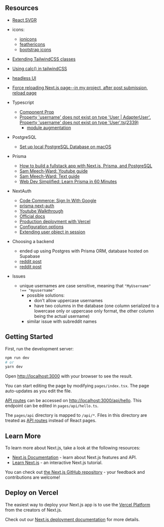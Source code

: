 ## Resources
- [React SVGR](https://react-svgr.com/playground/?icon=true)
- icons:
  - [ionicons](https://ionic.io/ionicons)
  - [feathericons](https://feathericons.com/)
  - [bootstrap icons](https://icons.getbootstrap.com/)
- [Extending TailwindCSS classes](https://stackoverflow.com/questions/65491795/how-can-i-specify-exactly-600px-width-in-tailwind-css)
- [Using calc() in tailwindCSS](https://stackoverflow.com/questions/65976223/how-to-use-calc-in-tailwind-css)
- [headless UI](https://headlessui.com/)
- [Force reloading Next.js page--in my project, after post submission, reload page](https://www.youtube.com/watch?v=ouEPm91TlTI)

- Typescript
  - [Component Prop](https://www.youtube.com/watch?v=qvdnTfyv7y8)
  - [Property 'username' does not exist on type 'User | AdapterUser'. Property 'username' does not exist on type 'User'.ts(2339)](https://stackoverflow.com/a/73259096/20161671)
    - [module augmentation](https://next-auth.js.org/getting-started/typescript#module-augmentation)

- PostgreSQL
  - [Set up local PostgreSQL Database on macOS](https://www.youtube.com/watch?v=wTqosS71Dc4)

- Prisma
  - [How to build a fullstack app with Next.js, Prisma, and PostgreSQL](https://vercel.com/guides/nextjs-prisma-postgres#step-5.-set-up-github-authentication-with-nextauth)
  - [Sam Meech-Ward: Youtube guide](https://www.youtube.com/watch?v=8DiT-LdYXC0)
  - [Sam Meech-Ward: Text guide](https://www.sammeechward.com/prisma-and-nextjs)
  - [Web Dev Simplified: Learn Prisma in 60 Minutes](https://www.youtube.com/watch?v=RebA5J-rlwg)

- NextAuth
  - [Code Commerce: Sign In With Google](https://www.youtube.com/watch?v=A5ZN--P9vXM&list=LL&index=2)
  - [prisma next-auth](https://github.com/hexrcs/prisma-next-auth)
  - [Youtube Walkthrough](https://www.youtube.com/watch?v=zB7u1r0tc6o)
  - [Official docs](https://next-auth.js.org/adapters/prisma)
  - [Production deployment with Vercel](https://next-auth.js.org/deployment#vercel)
  - [Configuration options](https://next-auth.js.org/configuration/options)
  - [Extending user object in session](https://blog.skorp.io/nextauth-and-prisma-extend-the-user-object-in-the-session)

- Choosing a backend
  - ended up using Postgres with Prisma ORM, database hosted on Supabase
  - [reddit post](https://www.reddit.com/r/reactjs/comments/sb8r9m/comment/htylso4/?utm_source=share&utm_medium=web2x&context=3)
  - [reddit post](https://www.reddit.com/r/nextjs/comments/uhz3gu/im_trying_to_choose_between_supabase_and/)

- Issues
  - unique usernames are case sensitive, meaning that `"MyUsername" !== "myusername"`
    - possible solutions:
      - don't allow uppercase usernames
      - have two columns in the database (one column serialized to a lowercase only or uppercase only format, the other column being the actual username)
    - similar issue with subreddit names

## Getting Started
First, run the development server:

```bash
npm run dev
# or
yarn dev
```

Open [http://localhost:3000](http://localhost:3000) with your browser to see the result.

You can start editing the page by modifying `pages/index.tsx`. The page auto-updates as you edit the file.

[API routes](https://nextjs.org/docs/api-routes/introduction) can be accessed on [http://localhost:3000/api/hello](http://localhost:3000/api/hello). This endpoint can be edited in `pages/api/hello.ts`.

The `pages/api` directory is mapped to `/api/*`. Files in this directory are treated as [API routes](https://nextjs.org/docs/api-routes/introduction) instead of React pages.

## Learn More

To learn more about Next.js, take a look at the following resources:

- [Next.js Documentation](https://nextjs.org/docs) - learn about Next.js features and API.
- [Learn Next.js](https://nextjs.org/learn) - an interactive Next.js tutorial.

You can check out [the Next.js GitHub repository](https://github.com/vercel/next.js/) - your feedback and contributions are welcome!

## Deploy on Vercel

The easiest way to deploy your Next.js app is to use the [Vercel Platform](https://vercel.com/new?utm_medium=default-template&filter=next.js&utm_source=create-next-app&utm_campaign=create-next-app-readme) from the creators of Next.js.

Check out our [Next.js deployment documentation](https://nextjs.org/docs/deployment) for more details.
